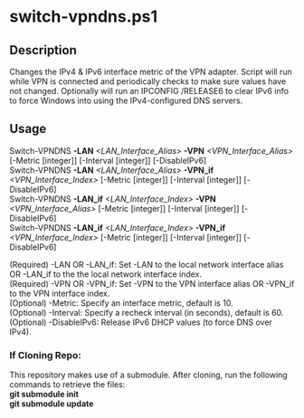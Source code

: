 # switch-vpndns.ps1
## Description

Changes the IPv4 & IPv6 interface metric of the VPN adapter. Script will run while VPN is connected and periodically checks to make sure values have not changed.
Optionally will run an IPCONFIG /RELEASE6 to clear IPv6 info to force Windows into using the IPv4-configured DNS servers.

## Usage
Switch-VPNDNS **-LAN** *<LAN_Interface_Alias>* **-VPN** *<VPN_Interface_Alias>* [-Metric [integer]] [-Interval [integer]] [-DisableIPv6]<br>
Switch-VPNDNS **-LAN** *<LAN_Interface_Alias>* **-VPN_if** *<VPN_Interface_Index>* [-Metric [integer]] [-Interval [integer]] [-DisableIPv6]<br>
Switch-VPNDNS **-LAN_if** *<LAN_Interface_Index>* **-VPN** *<VPN_Interface_Alias>* [-Metric [integer]] [-Interval [integer]] [-DisableIPv6]<br>
Switch-VPNDNS **-LAN_if** *<LAN_Interface_Index>* **-VPN_if** *<VPN_Interface_Index>* [-Metric [integer]] [-Interval [integer]] [-DisableIPv6]<br>

(Required) -LAN OR -LAN_if: Set -LAN to the local network interface alias OR -LAN_if to the the local network interface index.<br>
(Required) -VPN OR -VPN_if: Set -VPN to the VPN interface alias OR -VPN_if to the VPN interface index.<br>
(Optional) -Metric: Specify an interface metric, default is 10.<br>
(Optional) -Interval: Specify a recheck interval (in seconds), default is 60.<br>
(Optional) -DisableIPv6: Release IPv6 DHCP values (to force DNS over IPv4).<br>

### If Cloning Repo:
This repository makes use of a submodule. After cloning, run the following commands to retrieve the files:<br>
**git submodule init**<br>
**git submodule update** 
